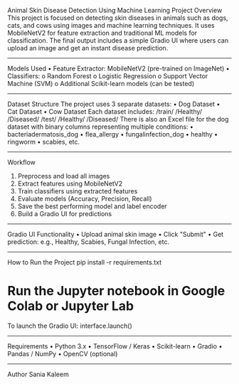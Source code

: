 Animal Skin Disease Detection Using Machine Learning
Project Overview
This project is focused on detecting skin diseases in animals such as dogs, cats, and cows using images and machine learning techniques. It uses MobileNetV2 for feature extraction and traditional ML models for classification. The final output includes a simple Gradio UI where users can upload an image and get an instant disease prediction.

---

Models Used
•	Feature Extractor: MobileNetV2 (pre-trained on ImageNet)
•	Classifiers:
o	Random Forest
o	Logistic Regression
o	Support Vector Machine (SVM)
o	Additional Scikit-learn models (can be tested)

---

Dataset Structure
The project uses 3 separate datasets:
•	Dog Dataset
•	Cat Dataset
•	Cow Dataset
Each dataset includes:
/train/
    /Healthy/
    /Diseased/
/test/
    /Healthy/
    /Diseased/
There is also an Excel file for the dog dataset with binary columns representing multiple conditions:
•	bacteriadermatosis_dog
•	flea_allergy
•	fungalinfection_dog
•	healthy
•	ringworm
•	scabies, etc.

---

Workflow
1.	Preprocess and load all images
2.	Extract features using MobileNetV2
3.	Train classifiers using extracted features
4.	Evaluate models (Accuracy, Precision, Recall)
5.	Save the best performing model and label encoder
6.	Build a Gradio UI for predictions

---

Gradio UI Functionality
•	Upload animal skin image
•	Click "Submit"
•	Get prediction: e.g., Healthy, Scabies, Fungal Infection, etc.

---

How to Run the Project
pip install -r requirements.txt
# Run the Jupyter notebook in Google Colab or Jupyter Lab
To launch the Gradio UI:
interface.launch()

---

Requirements
•	Python 3.x
•	TensorFlow / Keras
•	Scikit-learn
•	Gradio
•	Pandas / NumPy
•	OpenCV (optional)

---

Author
Sania Kaleem



